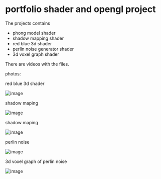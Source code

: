 # portfolio shader and opengl project
The projects contains 

- phong model shader
- shadow mapping shader
- red blue 3d shader
- perlin noise generator shader
- 3d voxel graph shader

There are videos with the files.

photos:

red blue 3d shader

![image](https://user-images.githubusercontent.com/122363097/211823319-86d815be-713b-40bc-ac21-c72813f14967.png)

shadow maping

![image](https://user-images.githubusercontent.com/122363097/211823479-707de816-b7d5-4e82-a323-f6a15dcadc8c.png)

shadow maping

![image](https://user-images.githubusercontent.com/122363097/211823803-092b9d85-cef3-4ea8-aa4c-12fe9d81b6cd.png)

perlin noise

![image](https://user-images.githubusercontent.com/122363097/211823917-11485b9f-8de3-46e6-a4be-5f8ac6b0203f.png)

3d voxel graph of perlin noise

![image](https://user-images.githubusercontent.com/122363097/211824109-5f36dd34-aa12-455f-85ec-eb0507138f1b.png)


